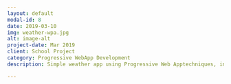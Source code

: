 ```yaml
---
layout: default
modal-id: 8
date: 2019-03-10
img: weather-wpa.jpg
alt: image-alt
project-date: Mar 2019
client: School Project 
category: Progressive WebApp Development
description: Simple weather app using Progressive Web Apptechniques, including responsive design, service worker to precache the app resources (HTML, CSS,JS, images), and caching the weather data at runtime to improve performance. Online demo can be reached at <a href="https://kyle-1547488127203.firebaseapp.com/" target="_blank">Progressive WebApp on Firebase</a>. <br>Please note it will take a few seconds to fire up from the cloud.

---
```

